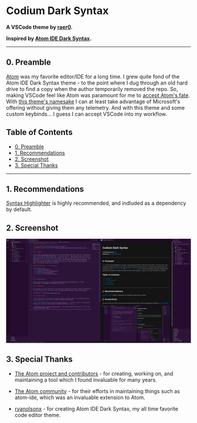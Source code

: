 # Codium Dark Syntax <!-- omit from toc -->

__A VSCode theme by [raer0](https://github.com/raer0/).__

__Inspired by [Atom IDE Dark Syntax](https://github.com/ryanolsonx/atom-ide-dark-syntax).__
___

## 0. Preamble

[Atom](https://github.com/atom/atom/) was my favorite editor/IDE for a long time. I grew quite fond of the Atom IDE Dark Syntax theme - to the point where I dug through an old hard drive to find a copy when the author temporarily removed the repo. So, making VSCode feel like Atom was paramount for me to [accept Atom's fate](https://github.blog/2022-06-08-sunsetting-atom/). With [this theme's namesake](https://vscodium.com/) I can at least take advantage of Microsoft's offering without giving them any telemetry. And with this theme and some custom keybinds... I guess I can accept VSCode into my workflow.

## Table of Contents <!-- omit from toc -->

- [0. Preamble](#0-preamble)
- [1. Recommendations](#1-recommendations)
- [2. Screenshot](#2-screenshot)
- [3. Special Thanks](#3-special-thanks)

___

## 1. Recommendations

[Syntax Highlighter](https://github.com/EvgeniyPeshkov/syntax-highlighter) is highly recommended, and indluded as a dependency by default.

## 2. Screenshot

![Screenshot #1](.wiki/img/screenshot-01.png)

## 3. Special Thanks

- [The Atom project and contributors](https://github.com/atom/atom/) - for creating, working on, and maintaining a tool which I found invaluable for many years.

- [The Atom community](https://github.com/atom-community/) - for their efforts in maintaining things such as atom-ide, which was an invaluable extension to Atom.

- [ryanolsonx](https://github.com/ryanolsonx) - for creating Atom IDE Dark Syntax, my all time favorite code editor theme.
